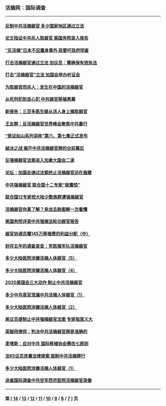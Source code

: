 ### 活摘网：国际调查
---
#### [反制中共活摘器官 多少国家地区通过立法](../../pages/nf5947/n14009863.md?08030430) 
#### [论文指证中共杀人取器官 美国务院录入报告](../../pages/nf5947/n13999890.md?08030430) 
#### [“反活摘”日本不应置身事外 政要吁政府彻查](../../pages/nf5947/n13971188.md?08030430) 
#### [打击活摘器官通过立法 加议员：需确保有效执法](../../pages/nf5947/n13886356.md?08030430) 
#### [打击“活摘器官”立法 加国会举办听证会](../../pages/nf5947/n13869362.md?08030430) 
#### [为取器官而杀人：发生在中国的活摘器官](../../pages/nf5947/n13794731.md?08030430) 
#### [从死刑犯到良心犯 中共器官移植黑幕](../../pages/nf5947/n13764669.md?08030430) 
#### [新报告：三百多医生疑从活人身上摘取器官](../../pages/nf5947/n13703044.md?08030430) 
#### [王友群：反活摘器官世界峰会聚焦中共暴行](../../pages/nf5947/n13250738.md?08030430) 
#### [“铁证如山系列讲座”第六、第七集正式发布](../../pages/nf5947/n13106287.md?08030430) 
#### [破冰之战 揭开中共活摘器官罪的台前幕后](../../pages/nf5947/n13082457.md?08030430) 
#### [反强摘器官法案进入加拿大国会二读](../../pages/nf5947/n13033450.md?08030430) 
#### [论坛：加国会通过法案终止活摘器官迫在眉睫](../../pages/nf5947/n13029839.md?08030430) 
#### [中共强摘器官 联合国十二专家“极震惊”](../../pages/nf5947/n13024313.md?08030430) 
#### [联合国12专家控大陆少数族群遭强摘器官](../../pages/nf5947/n13023877.md?08030430) 
#### [活摘器官你真了解？来龙去脉图解一次看懂](../../pages/nf5947/n13013820.md?08030430) 
#### [美国务院详录中共强摘法轮功器官报告](../../pages/nf5947/n12944519.md?08030430) 
#### [器官协调员曝145万移植费的利益分配（中）](../../pages/nf5947/n12894547.md?08030430) 
#### [封存五年的调查录音：军医揭军队活摘器官](../../pages/nf5947/n12798692.md?08030430) 
#### [多少大陆医院涉嫌活摘人体器官（5）](../../pages/nf5947/n12768383.md?08030430) 
#### [多少大陆医院涉嫌活摘人体器官（4）](../../pages/nf5947/n12664434.md?08030430) 
#### [2020美国会三大动作 制止中共活摘器官](../../pages/nf5947/n12682004.md?08030430) 
#### [多少中共高官泄漏中共活摘人体器官（1）](../../pages/nf5947/n12671234.md?08030430) 
#### [多少大陆医院涉嫌活摘人体器官（2）](../../pages/nf5947/n12655589.md?08030430) 
#### [美议员提制止中共强摘器官法案 专家指意义大](../../pages/nf5947/n12630561.md?08030430) 
#### [英御用律师：判决中共活摘器官罪是准确的](../../pages/nf5947/n12580740.md?08030430) 
#### [麦塔斯：应对中共 国际移植协会需改七原则](../../pages/nf5947/n12514711.md?08030430) 
#### [法65议员连署法律提案 抵制中共活摘罪行](../../pages/nf5947/n12437047.md?08030430) 
#### [多少大陆医院涉嫌活摘人体器官（1）](../../pages/nf5947/n12414284.md?08030430) 
#### [追查国际调查中共空军西京医院活摘器官录像](../../pages/nf5947/n12348837.md?08030430) 

---
#### 第 [ [14](./14.md?08030430) / [13](./13.md?08030430) / [12](./12.md?08030430) / [11](./11.md?08030430) / [10](./10.md?08030430) / [9](./9.md?08030430) / [8](./8.md?08030430) / [7](./7.md?08030430) ] 页
